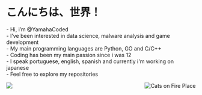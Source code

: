 # こんにちは、世界！

<p align="left">
- Hi, i’m @YamahaCoded<br>
- I’ve been interested in data science, malware analysis and game development<br>
- My main programming languages are Python, GO and C/C++<br>
- Coding has been my main passion since i was 12<br>
- I speak portuguese, english, spanish and currently i'm working on japanese<br>
- Feel free to explore my repositories<br>
</p>


<img align="right" src="https://imgur.com/CzGWxDK.gif" alt="Cats on Fire Place">

<img align="left" src="https://github-readme-stats.vercel.app/api/top-langs/?username=YamahaCoded&layout=compact&langs_count=6&theme=github_dark">


<!---
YamahaCoded/YamahaCoded is a ✨ special ✨ repository because its `README.md` (this file) appears on your GitHub profile.
You can click the Preview link to take a look at your changes.
--->
